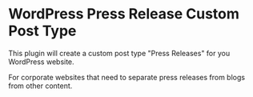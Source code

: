# WordPress Press Release Custom Post Type
This plugin will create a custom post type "Press Releases"  for you WordPress website.

For corporate websites that need to separate press releases from blogs from other content.
